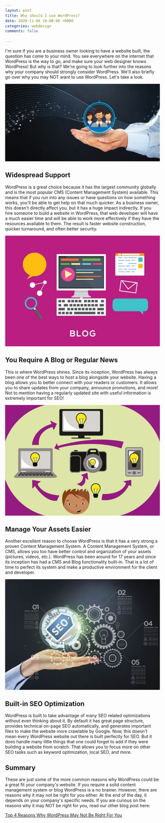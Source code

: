 ```yaml
---
layout: post
title: Why should I use WordPress?
date: 2020-11-04 18:00:00 +0000
categories: webdesign
comments: false

---
```

I'm sure if you are a business owner looking to have a website built, the question has come to your mind. You see everywhere on the internet that WordPress is the way to go, and make sure your web designer knows WordPress! But why is that? We're going to look further into the reasons why your company should strongly consider WordPress. We'll also briefly go over why you may NOT want to use WordPress. Let's take a look.

![](/uploads/1942952-1.jpg)

## Widespread Support

WordPress is a great choice because it has the largest community globally and is the most popular CMS (Content Management System) available. This means that if you run into any issues or have questions on how something works, you'll be able to get help on that much quicker. As a business owner, this doesn't directly affect you, but it has a huge impact indirectly. If you hire someone to build a website in WordPress, that web developer will have a much easier time and will be able to work more effectively if they have the resources available to them. The result is faster website construction, quicker turnaround, and often better security.

![](/uploads/1316949-1.jpg)

## You Require A Blog or Regular News

This is where WordPress shines. Since its inception, WordPress has always been one of the best ways to host a blog alongside your website. Having a blog allows you to better connect with your readers or customers. It allows you to share updates from your company, announce promotions, and more! Not to mention having a regularly updated site with useful information is extremely important for SEO!

![](/uploads/1399032-1.jpg)

## Manage Your Assets Easier

Another excellent reason to choose WordPress is that it has a very strong a proven Content Management System. A Content Management System, or CMS, allows you too have better control and organization of your assets (pictures, videos, etc.). WordPress has been around for 17 years and since its inception has had a CMS and Blog functionality built-in. That is a lot of time to perfect its system and make a productive environment for the client and developer.

![](/uploads/1946965-1.jpg)

## Built-in SEO Optimization

WordPress is built to take advantage of many SEO related optimizations without even thinking about it. By default it has great page structure, provides technical on-page SEO automatically, and generates important files to make the website more crawlable by Google. Now, this doesn't mean every WordPress website out there is built perfectly for SEO. But it does handle many little things that one could forget to add if they were building a website from scratch. That allows you to focus more on other SEO tasks such as keyword optimization, local SEO, and more.

## Summary

These are just some of the more common reasons why WordPress could be a great fit your company's website. If you require a solid content management system or blog WordPress is a no brainer. However, there are reasons why it may not be right for you either. At the end of the day, it depends on your company's specific needs. If you are curious on the reasons why it may NOT be right for you, read our other blog post here:

[Top 4 Reasons Why WordPress May Not Be Right For You](https://www.lorenzanadesigns.com/blog/webdesign/2020/09/15/top-4-reasons-why-wordpress-may-not-be-right-for-you.html)